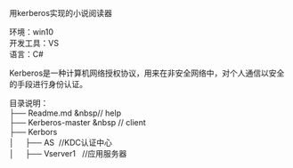 用kerberos实现的小说阅读器  
   
环境：win10  
开发工具：VS  
语言：C#  
  
Kerberos是一种计算机网络授权协议，用来在非安全网络中，对个人通信以安全的手段进行身份认证。  
  
 
目录说明：   
├── Readme.md  &nbsp// help  
├── Kerberos-master      &nbsp     // client  
├── Kerbors  
│&nbsp;&nbsp;&nbsp;&nbsp;&nbsp;├── AS  &nbsp;//KDC认证中心  
│&nbsp;&nbsp;&nbsp;&nbsp;&nbsp;├── Vserver1  &nbsp; //应用服务器  
                   
